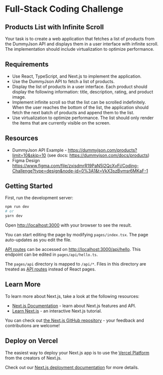 # Full-Stack Coding Challenge

## Products List with Infinite Scroll
Your task is to create a web application that fetches a list of products from the DummyJson API and displays them in a user interface with infinite scroll. The implementation should include virtualization to optimize performance.

## Requirements
- Use React, TypeScript, and Next.js to implement the application.
- Use the DummyJson API to fetch a list of products.
- Display the list of products in a user interface. Each product should display the following information: title, description, rating, and product image.
- Implement infinite scroll so that the list can be scrolled indefinitely. When the user reaches the bottom of the list, the application should fetch the next batch of products and append them to the list.
- Use virtualization to optimize performance. The list should only render the items that are currently visible on the screen.

## Resources 
- DummyJson API
Example - https://dummyjson.com/products?limit=10&skip=10 (see docs: https://dummyjson.com/docs/products)
- Figma Design
https://www.figma.com/file/zxisdmrR19PaN5I2QcXvFj/Coding-Challenge?type=design&node-id=0%3A1&t=VkX3szBvmsr6MKaF-1


## Getting Started

First, run the development server:

```bash
npm run dev
# or
yarn dev
```

Open [http://localhost:3000](http://localhost:3000) with your browser to see the result.

You can start editing the page by modifying `pages/index.tsx`. The page auto-updates as you edit the file.

[API routes](https://nextjs.org/docs/api-routes/introduction) can be accessed on [http://localhost:3000/api/hello](http://localhost:3000/api/hello). This endpoint can be edited in `pages/api/hello.ts`.

The `pages/api` directory is mapped to `/api/*`. Files in this directory are treated as [API routes](https://nextjs.org/docs/api-routes/introduction) instead of React pages.

## Learn More

To learn more about Next.js, take a look at the following resources:

- [Next.js Documentation](https://nextjs.org/docs) - learn about Next.js features and API.
- [Learn Next.js](https://nextjs.org/learn) - an interactive Next.js tutorial.

You can check out [the Next.js GitHub repository](https://github.com/vercel/next.js/) - your feedback and contributions are welcome!

## Deploy on Vercel

The easiest way to deploy your Next.js app is to use the [Vercel Platform](https://vercel.com/new?utm_medium=default-template&filter=next.js&utm_source=create-next-app&utm_campaign=create-next-app-readme) from the creators of Next.js.

Check out our [Next.js deployment documentation](https://nextjs.org/docs/deployment) for more details.
